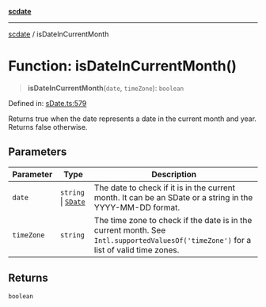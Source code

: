[**scdate**](../README.md)

---

[scdate](../README.md) / isDateInCurrentMonth

# Function: isDateInCurrentMonth()

> **isDateInCurrentMonth**(`date`, `timeZone`): `boolean`

Defined in: [sDate.ts:579](https://github.com/ericvera/scdate/blob/main/src/sDate.ts#L579)

Returns true when the date represents a date in the current month and year.
Returns false otherwise.

## Parameters

| Parameter  | Type                                       | Description                                                                                                                          |
| ---------- | ------------------------------------------ | ------------------------------------------------------------------------------------------------------------------------------------ |
| `date`     | `string` \| [`SDate`](../classes/SDate.md) | The date to check if it is in the current month. It can be an SDate or a string in the YYYY-MM-DD format.                            |
| `timeZone` | `string`                                   | The time zone to check if the date is in the current month. See `Intl.supportedValuesOf('timeZone')` for a list of valid time zones. |

## Returns

`boolean`
